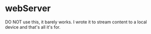 # webServer
DO NOT use this, it barely works. I wrote it to stream content to a local device and that's all it's for.
